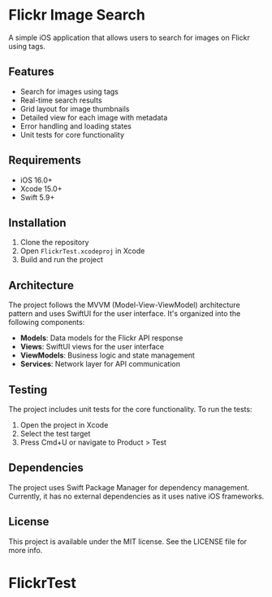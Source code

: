 # Flickr Image Search

A simple iOS application that allows users to search for images on Flickr using tags.

## Features

- Search for images using tags
- Real-time search results
- Grid layout for image thumbnails
- Detailed view for each image with metadata
- Error handling and loading states
- Unit tests for core functionality

## Requirements

- iOS 16.0+
- Xcode 15.0+
- Swift 5.9+

## Installation

1. Clone the repository
2. Open `FlickrTest.xcodeproj` in Xcode
3. Build and run the project

## Architecture

The project follows the MVVM (Model-View-ViewModel) architecture pattern and uses SwiftUI for the user interface. It's organized into the following components:

- **Models**: Data models for the Flickr API response
- **Views**: SwiftUI views for the user interface
- **ViewModels**: Business logic and state management
- **Services**: Network layer for API communication

## Testing

The project includes unit tests for the core functionality. To run the tests:

1. Open the project in Xcode
2. Select the test target
3. Press Cmd+U or navigate to Product > Test

## Dependencies

The project uses Swift Package Manager for dependency management. Currently, it has no external dependencies as it uses native iOS frameworks.

## License

This project is available under the MIT license. See the LICENSE file for more info.
# FlickrTest
